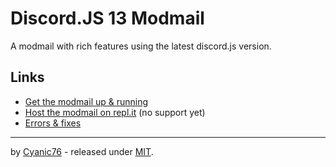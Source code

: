 # Discord.JS 13 Modmail

A modmail with rich features using the latest discord.js version.

## Links

- [Get the modmail up & running](https://github.com/Cyanic76/discord-modmail/wiki/Installation)
- [Host the modmail on repl.it](https://github.com/Cyanic76/discord-modmail/wiki/Installation#replit-users) (no support yet)
- [Errors & fixes](https://github.com/Cyanic76/discord-modmail/wiki/Errors)

---

by [Cyanic76](https://github.com/Cyanic76) - released under [MIT](https://github.com/Cyanic76/discord-modmail/blob/master/LICENSE).
